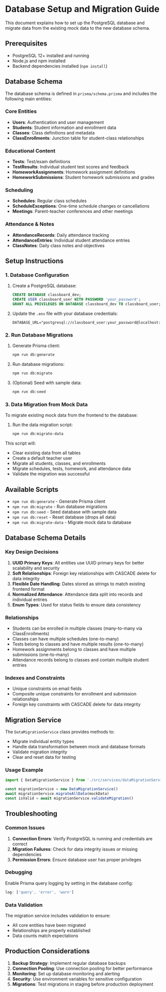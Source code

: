 # Database Setup and Migration Guide

This document explains how to set up the PostgreSQL database and migrate data from the existing mock data to the new database schema.

## Prerequisites

- PostgreSQL 12+ installed and running
- Node.js and npm installed
- Backend dependencies installed (`npm install`)

## Database Schema

The database schema is defined in `prisma/schema.prisma` and includes the following main entities:

### Core Entities
- **Users**: Authentication and user management
- **Students**: Student information and enrollment data
- **Classes**: Class definitions and metadata
- **ClassEnrollments**: Junction table for student-class relationships

### Educational Content
- **Tests**: Test/exam definitions
- **TestResults**: Individual student test scores and feedback
- **HomeworkAssignments**: Homework assignment definitions
- **HomeworkSubmissions**: Student homework submissions and grades

### Scheduling
- **Schedules**: Regular class schedules
- **ScheduleExceptions**: One-time schedule changes or cancellations
- **Meetings**: Parent-teacher conferences and other meetings

### Attendance & Notes
- **AttendanceRecords**: Daily attendance tracking
- **AttendanceEntries**: Individual student attendance entries
- **ClassNotes**: Daily class notes and objectives

## Setup Instructions

### 1. Database Configuration

1. Create a PostgreSQL database:
   ```sql
   CREATE DATABASE classboard_dev;
   CREATE USER classboard_user WITH PASSWORD 'your_password';
   GRANT ALL PRIVILEGES ON DATABASE classboard_dev TO classboard_user;
   ```

2. Update the `.env` file with your database credentials:
   ```env
   DATABASE_URL="postgresql://classboard_user:your_password@localhost:5432/classboard_dev"
   ```

### 2. Run Database Migrations

1. Generate Prisma client:
   ```bash
   npm run db:generate
   ```

2. Run database migrations:
   ```bash
   npm run db:migrate
   ```

3. (Optional) Seed with sample data:
   ```bash
   npm run db:seed
   ```

### 3. Data Migration from Mock Data

To migrate existing mock data from the frontend to the database:

1. Run the data migration script:
   ```bash
   npm run db:migrate-data
   ```

This script will:
- Clear existing data from all tables
- Create a default teacher user
- Migrate all students, classes, and enrollments
- Migrate schedules, tests, homework, and attendance data
- Validate the migration was successful

## Available Scripts

- `npm run db:generate` - Generate Prisma client
- `npm run db:migrate` - Run database migrations
- `npm run db:seed` - Seed database with sample data
- `npm run db:reset` - Reset database (drops all data)
- `npm run db:migrate-data` - Migrate mock data to database

## Database Schema Details

### Key Design Decisions

1. **UUID Primary Keys**: All entities use UUID primary keys for better scalability and security
2. **Soft Relationships**: Foreign key relationships with CASCADE delete for data integrity
3. **Flexible Date Handling**: Dates stored as strings to match existing frontend format
4. **Normalized Attendance**: Attendance data split into records and individual entries
5. **Enum Types**: Used for status fields to ensure data consistency

### Relationships

- Students can be enrolled in multiple classes (many-to-many via ClassEnrollments)
- Classes can have multiple schedules (one-to-many)
- Tests belong to classes and have multiple results (one-to-many)
- Homework assignments belong to classes and have multiple submissions (one-to-many)
- Attendance records belong to classes and contain multiple student entries

### Indexes and Constraints

- Unique constraints on email fields
- Composite unique constraints for enrollment and submission relationships
- Foreign key constraints with CASCADE delete for data integrity

## Migration Service

The `DataMigrationService` class provides methods to:

- Migrate individual entity types
- Handle data transformation between mock and database formats
- Validate migration integrity
- Clear and reset data for testing

### Usage Example

```typescript
import { DataMigrationService } from './src/services/dataMigrationService'

const migrationService = new DataMigrationService()
await migrationService.migrateAllData(mockData)
const isValid = await migrationService.validateMigration()
```

## Troubleshooting

### Common Issues

1. **Connection Errors**: Verify PostgreSQL is running and credentials are correct
2. **Migration Failures**: Check for data integrity issues or missing dependencies
3. **Permission Errors**: Ensure database user has proper privileges

### Debugging

Enable Prisma query logging by setting in the database config:
```typescript
log: ['query', 'error', 'warn']
```

### Data Validation

The migration service includes validation to ensure:
- All core entities have been migrated
- Relationships are properly established
- Data counts match expectations

## Production Considerations

1. **Backup Strategy**: Implement regular database backups
2. **Connection Pooling**: Use connection pooling for better performance
3. **Monitoring**: Set up database monitoring and alerting
4. **Security**: Use environment variables for sensitive configuration
5. **Migrations**: Test migrations in staging before production deployment
